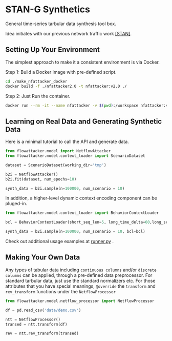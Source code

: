 # STAN-G Synthetics
General time-series tarbular data synthesis tool box.

Idea initiates with our previous network traffic work [[STAN]](https://sanghani-projects.cs.vt.edu/stan/).

## Setting Up Your Environment

The simplest approach to make it a consistent environment is via Docker.

Step 1: Build a Docker image with pre-defined script.
```sh
cd ./make_nfattacker_docker
docker build -f ./nfattacker2.0 -t nfattacker:v2.0 ./
```

Step 2: Just Run the container.

```sh
docker run --rm -it --name nfattacker -v $(pwd):/workspace nfattacker:v2.0 bash
```

## Learning on Real Data and Generating Synthetic Data

Here is a minimal tutorial to call the API and generate data.

```python
from flowattacker.model import NetflowAttacker
from flowattacker.model.context_loader import ScenarioDataset

dataset = ScenarioDataset(working_dir='tmp')

b2i = NetflowAttacker()
b2i.fit(dataset, num_epochs=10)

synth_data = b2i.sample(n=100000, num_scenario = 10)
```

In addition, a higher-level dynamic context encoding component can be pluged-in.

```python
from flowattacker.model.context_loader import BehaviorContextLoader

bcl = BehaviorContextLoader(short_seq_len=5, long_time_delta=60,long_seq_len=5)

synth_data = b2i.sample(n=100000, num_scenario = 10, bcl=bcl)
```

Check out additional usage examples at [runner.py](./runner.py) .


## Making Your Own Data

Any types of tabular data including `continuous columns` and/or `discrete columns` can be applied, through a pre-defined data preprocessor. For standard tarbular data, just use the standard normalizers etc. For those attributes that you have special meanings, `@override` the `transform` and `rev_transform` functions under the `NetflowProcessor`

```python
from flowattacker.model.netflow_processor import NetflowProcessor

df = pd.read_csv('data/demo.csv')

ntt = NetflowProcessor()
transed = ntt.transform(df)

rev = ntt.rev_transform(transed)
```